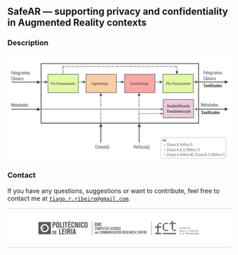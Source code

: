 ## SafeAR —  supporting privacy and confidentiality in Augmented Reality contexts


### Description

<p align="center">
<img src="assets/safeAR_layer_v0.png" width="700px"/>
</p>



[//]: <> (### License )



### Contact

If you have any questions, suggestions or want to contribute, feel free to contact me at <code>tiago.r.ribeiro@gmail.com</code>.

<hr style="height:0.2px;border-width:0;color:#d3d3d3;background-color:#d3d3d3">
<p align="center" style="margin: 0; padding: 0;">
<img src="assets/CIIC_logo_v2.png" width="800px" style="display: block; margin: 0; padding: 0;"/>
</p>
<hr style="height:0.2px;border-width:0;color:#d3d3d3;background-color:#d3d3d3">
